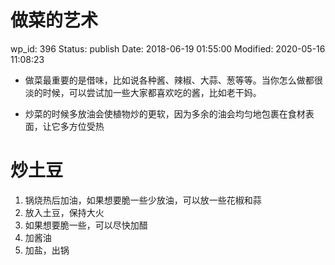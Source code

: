 # 做菜的艺术


wp_id: 396
Status: publish
Date: 2018-06-19 01:55:00
Modified: 2020-05-16 11:08:23


- 做菜最重要的是借味，比如说各种酱、辣椒、大蒜、葱等等。当你怎么做都很淡的时候，可以尝试加一些大家都喜欢吃的酱，比如老干妈。

- 炒菜的时候多放油会使植物炒的更软，因为多余的油会均匀地包裹在食材表面，让它多方位受热

# 炒土豆

1. 锅烧热后加油，如果想要脆一些少放油，可以放一些花椒和蒜
2. 放入土豆，保持大火
3. 如果想要脆一些，可以尽快加醋
4. 加酱油
5. 加盐，出锅